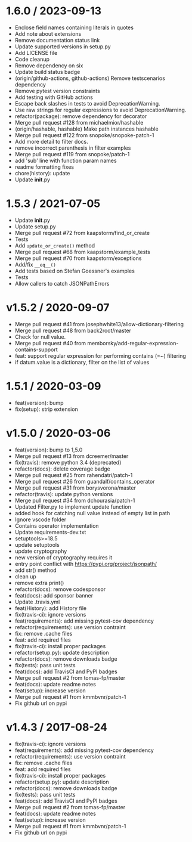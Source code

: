 1.6.0 / 2023-09-13
===================
  *  Enclose field names containing literals in quotes
  *  Add note about extensions
  *  Remove documentation status link
  *  Update supported versions in setup.py
  *  Add LICENSE file
  *  Code cleanup
  *  Remove dependency on six
  *  Update build status badge
  *  (origin/github-actions, github-actions) Remove testscenarios dependency
  *  Remove pytest version constraints
  *  Add testing with GitHub actions
  *  Escape back slashes in tests to avoid DeprecationWarning.
  *  Use raw strings for regular expressions to avoid DeprecationWarning.
  *  refactor(package): remove dependency for decorator
  *  Merge pull request #128 from michaelmior/hashable
  *  (origin/hashable, hashable) Make path instances hashable
  *  Merge pull request #122 from snopoke/snopoke-patch-1
  *  Add more detail to filter docs.
  *  remove incorrect parenthesis in filter examples
  *  Merge pull request #119 from snopoke/patch-1
  *  add 'sub' line with function param names
  *  readme formatting fixes
  *  chore(history): update
  *  Update __init__.py

1.5.3 / 2021-07-05
==================

  * Update __init__.py
  * Update setup.py
  * Merge pull request #72 from kaapstorm/find_or_create
  * Tests
  * Add `update_or_create()` method
  * Merge pull request #68 from kaapstorm/example_tests
  * Merge pull request #70 from kaapstorm/exceptions
  * Add/fix `__eq__()`
  * Add tests based on Stefan Goessner's examples
  * Tests
  * Allow callers to catch JSONPathErrors

v1.5.2 / 2020-09-07
===================

  * Merge pull request #41 from josephwhite13/allow-dictionary-filtering
  * Merge pull request #48 from back2root/master
  * Check for null value.
  * Merge pull request #40 from memborsky/add-regular-expression-contains-support
  * feat: support regular expression for performing contains (=~) filtering
  * if datum.value is a dictionary, filter on the list of values

1.5.1 / 2020-03-09
==================

  * feat(version): bump
  * fix(setup): strip extension

v1.5.0 / 2020-03-06
===================

  * feat(version): bump to 1,5.0
  * Merge pull request #13 from dcreemer/master
  * fix(travis): remove python 3.4 (deprecated)
  * refactor(docs): delete coverage badge
  * Merge pull request #25 from rahendatri/patch-1
  * Merge pull request #26 from guandalf/contains_operator
  * Merge pull request #31 from borysvorona/master
  * refactor(travis): update python versions
  * Merge pull request #34 from dchourasia/patch-1
  * Updated Filter.py to implement update function
  * added hook for catching null value instead of empty list in path
  * Ignore vscode folder
  * Contains operator implementation
  * Update requirements-dev.txt
  * setuptools>=18.5
  * update setuptools
  * update cryptography
  * new version of cryptography requires it
  * entry point conflict with https://pypi.org/project/jsonpath/
  * add str() method
  * clean up
  * remove extra print()
  * refactor(docs): remove codesponsor
  * feat(docs): add sponsor banner
  * Update .travis.yml
  * feat(History): add History file
  * fix(travis-ci): ignore versions
  * feat(requirements): add missing pytest-cov dependency
  * refactor(requirements): use version contraint
  * fix: remove .cache files
  * feat: add required files
  * fix(travis-ci): install proper packages
  * refactor(setup.py): update description
  * refactor(docs): remove downloads badge
  * fix(tests): pass unit tests
  * feat(docs): add TravisCI and PyPI badges
  * Merge pull request #2 from tomas-fp/master
  * feat(docs): update readme notes
  * feat(setup): increase version
  * Merge pull request #1 from kmmbvnr/patch-1
  * Fix github url on pypi

v1.4.3 / 2017-08-24
===================

  * fix(travis-ci): ignore versions
  * feat(requirements): add missing pytest-cov dependency
  * refactor(requirements): use version contraint
  * fix: remove .cache files
  * feat: add required files
  * fix(travis-ci): install proper packages
  * refactor(setup.py): update description
  * refactor(docs): remove downloads badge
  * fix(tests): pass unit tests
  * feat(docs): add TravisCI and PyPI badges
  * Merge pull request #2 from tomas-fp/master
  * feat(docs): update readme notes
  * feat(setup): increase version
  * Merge pull request #1 from kmmbvnr/patch-1
  * Fix github url on pypi
